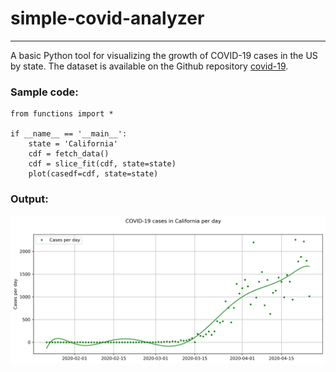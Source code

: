 # simple-covid-analyzer
---

A basic Python tool for visualizing the growth of COVID-19 cases in the US by state. The dataset is available on the Github repository [covid-19](https://github.com/datasets/covid-19). 

### Sample code:
```
from functions import *

if __name__ == '__main__':
    state = 'California'
    cdf = fetch_data()
    cdf = slice_fit(cdf, state=state)
    plot(casedf=cdf, state=state)
```

### Output:
![COVID cases in California](data/cali_25apr.png)



